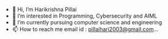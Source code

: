 - 👋 Hi, I’m Harikrishna Pillai
- 👀 I’m interested in Programming, Cybersecurity and AIML
- 🌱 I’m currently pursuing computer science and engineering 
- 📫 How to reach me email id : pillaihari2003@gmail.com...

<!---
harikrishna2003/harikrishna2003 is a ✨ special ✨ repository because its `README.md` (this file) appears on your GitHub profile.
You can click the Preview link to take a look at your changes.
--->
